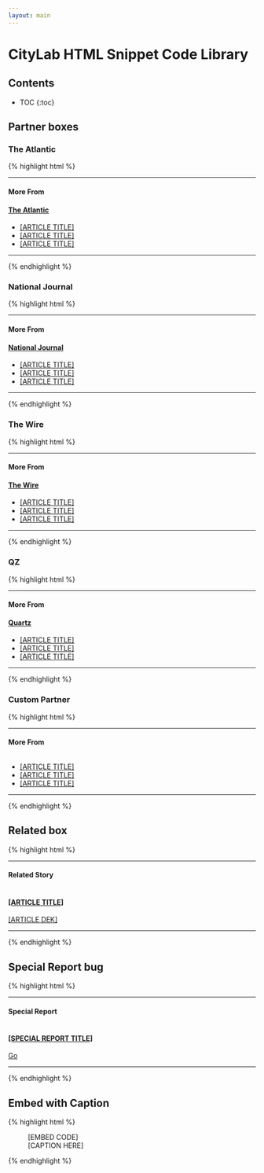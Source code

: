 ```yaml
---
layout: main
---
```


# CityLab HTML Snippet Code Library

## Contents

* TOC
{:toc}

## Partner boxes
### The Atlantic
{% highlight html %}
<!-- START "MORE FROM" THE ATLANTIC v2.0 -->

<aside class="partner-box">
<hr />
<h4 class="module-tag">More From</h4>

<h4 class="logo atlantic"><a href="http://www.theatlantic.com">The Atlantic</a></h4>

<ul>
    <li><a href="[ARTICLE URL]">[ARTICLE TITLE]</a></li>
    <li><a href="[ARTICLE URL]">[ARTICLE TITLE]</a></li>
    <li><a href="[ARTICLE URL]">[ARTICLE TITLE]</a></li>
</ul>

<hr /></aside>
<!-- END "MORE FROM" THE ATLANTIC -->
{% endhighlight %}

### National Journal
{% highlight html %}
<!-- START "MORE FROM" NATIONAL JOURNAL v2.0 -->

<aside class="partner-box">
<hr />
<h4 class="module-tag">More From</h4>

<h4 class="logo nj"><a href="http://www.nationaljournal.com">National Journal</a></h4>

<ul>
    <li><a href="[ARTICLE URL]">[ARTICLE TITLE]</a></li>
    <li><a href="[ARTICLE URL]">[ARTICLE TITLE]</a></li>
    <li><a href="[ARTICLE URL]">[ARTICLE TITLE]</a></li>
</ul>

<hr /></aside>
<!-- END "MORE FROM" NATIONAL JOURNAL -->
{% endhighlight %}


### The Wire
{% highlight html %}
<!-- START "MORE FROM" THE WIRE v2.0 -->

<aside class="partner-box">
<hr />
<h4 class="module-tag">More From</h4>

<h4 class="logo wire"><a href="http://www.thewire.com">The Wire</a></h4>

<ul>
    <li><a href="[ARTICLE URL]">[ARTICLE TITLE]</a></li>
    <li><a href="[ARTICLE URL]">[ARTICLE TITLE]</a></li>
    <li><a href="[ARTICLE URL]">[ARTICLE TITLE]</a></li>
</ul>

<hr /></aside>
<!-- END "MORE FROM" THE WIRE -->
{% endhighlight %}


### QZ
{% highlight html %}
<!-- START "MORE FROM" QUARTZ v2.0 -->

<aside class="partner-box">
<hr />
<h4 class="module-tag">More From</h4>

<h4 class="logo qz"><a href="http://qz.com">Quartz</a></h4>

<ul>
    <li><a href="[ARTICLE URL]">[ARTICLE TITLE]</a></li>
    <li><a href="[ARTICLE URL]">[ARTICLE TITLE]</a></li>
    <li><a href="[ARTICLE URL]">[ARTICLE TITLE]</a></li>
</ul>

<hr /></aside>
<!-- END "MORE FROM" QUARTZ -->
{% endhighlight %}


### Custom Partner
{% highlight html %}
<!-- START "MORE FROM" CUSTOM v2.0 -->

<aside class="partner-box">
<hr />
<h4 class="module-tag">More From</h4>

<figure><a href="[URL]"><img alt="" src="[IMAGE URL]" /></a></figure>

<ul>
    <li><a href="[ARTICLE URL]">[ARTICLE TITLE]</a></li>
    <li><a href="[ARTICLE URL]">[ARTICLE TITLE]</a></li>
    <li><a href="[ARTICLE URL]">[ARTICLE TITLE]</a></li>
</ul>

<hr /></aside>
<!-- END "MORE FROM" CUSTOM -->
{% endhighlight %}


## Related box
{% highlight html %}
<!-- START "RELATED STORY" SINGLE STORY BOX v2.0 -->

<aside class="callout related">
<hr />
<h4 class="module-tag">Related Story</h4>

<figure><a href="[URL]"><img alt="" src="[THUMBNAIL URL]" /></a></figure>

<h4 class="hed"><a href="[URL]">[ARTICLE TITLE]</a></h4>

<p class="dek"><a href="[URL]">[ARTICLE DEK]</a></p>

<hr /></aside>
<!-- END "RELATED STORY" SINGLE STORY BOX -->
{% endhighlight %}


## Special Report bug
{% highlight html %}
<!-- START "SPECIAL REPORT" BOX v2.0 -->

<aside class="callout special-report">
<hr />
<h4 class="module-tag">Special Report</h4>

<figure><a href="[URL]"><img alt="" src="[IMAGE URL]" /> </a></figure>

<h4 class="hed"><a href="[URL]">[SPECIAL REPORT TITLE]</a></h4>

<div class="go"><a href="[URL]">Go</a></div>

<hr /></aside>
<!-- END "SPECIAL REPORT" BOX -->
{% endhighlight %}

## Embed with Caption
{% highlight html %}
<figure>
[EMBED CODE]

<figcaption class="caption">[CAPTION HERE]</figcaption>
</figure>
{% endhighlight %}
